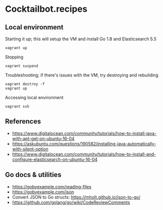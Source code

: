 # Cocktailbot.recipes


## Local environment

Starting it up; this will setup the VM and install Go 1.8 and Elasticsearch 5.5

    vagrant up

Stopping

    vagrant suspend

Troubleshooting; if there's issues with the VM, try destroying and rebuilding

    vagrant destroy -f
    vagrant up

Accessing local environment

    vagrant ssh


## References

- https://www.digitalocean.com/community/tutorials/how-to-install-java-with-apt-get-on-ubuntu-16-04
- https://askubuntu.com/questions/190582/installing-java-automatically-with-silent-option
- https://www.digitalocean.com/community/tutorials/how-to-install-and-configure-elasticsearch-on-ubuntu-16-04

## Go docs & utilities

- https://gobyexample.com/reading-files
- https://gobyexample.com/json
- Convert JSON to Go structs: https://mholt.github.io/json-to-go/
- https://github.com/golang/go/wiki/CodeReviewComments
